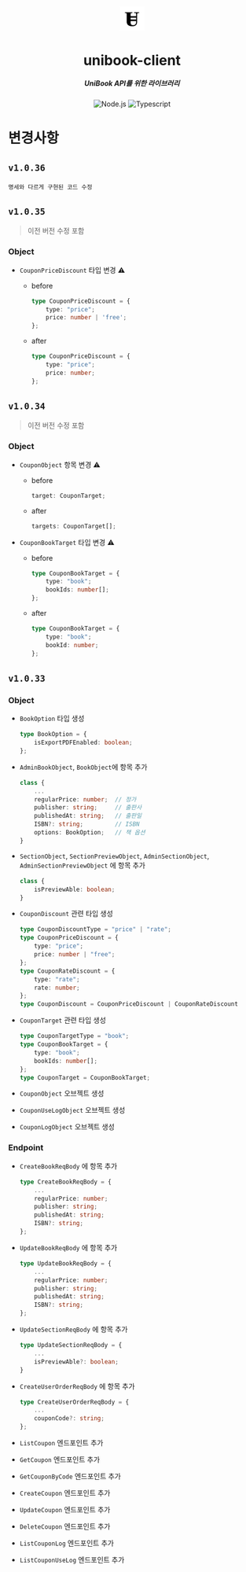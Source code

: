 <p align="center">
  <img src="./assets/logo.png" width="10%" alt="Unibook" />
</p>
<h1 align="center">unibook-client</h1>
<h5 align="center">UniBook API를 위한 라이브러리</h5>
<p align="center">
  <img alt="Node.js" src="https://img.shields.io/npm/v/unibook-client"/>
  <img alt="Typescript" src="https://img.shields.io/badge/Language-Typescript-blue?logo=typescript"/>
</p>

# 변경사항

## `v1.0.36`

    명세와 다르게 구현된 코드 수정

## `v1.0.35`

> 이전 버전 수정 포함

### Object

* `CouponPriceDiscount` 타입 변경 ⚠️

  * before

    ```typescript
    type CouponPriceDiscount = {
        type: "price";
        price: number | 'free';
    };
    ```

  * after

    ```typescript
    type CouponPriceDiscount = {
        type: "price";
        price: number;
    };
    ```

## `v1.0.34`

> 이전 버전 수정 포함

### Object

* `CouponObject` 항목 변경 ⚠️

  * before

    ```typescript
    target: CouponTarget;
    ```

  * after

    ```typescript
    targets: CouponTarget[];
    ```

* `CouponBookTarget` 타입 변경 ⚠️

  * before

    ```typescript
    type CouponBookTarget = {
        type: "book";
        bookIds: number[];
    };
    ```

  * after

    ```typescript
    type CouponBookTarget = {
        type: "book";
        bookId: number;
    };
    ```

## `v1.0.33`

### Object

* `BookOption` 타입 생성

    ```typescript
    type BookOption = {
        isExportPDFEnabled: boolean;
    };
    ```

* `AdminBookObject`, `BookObject`에 항목 추가

    ```typescript
    class {
        ...
        regularPrice: number;  // 정가
        publisher: string;     // 출판사
        publishedAt: string;   // 출판일
        ISBN?: string;         // ISBN
        options: BookOption;   // 책 옵션
    }
    ```

* `SectionObject`, `SectionPreviewObject`, `AdminSectionObject`, `AdminSectionPreviewObject` 에 항목 추가

    ```typescript
    class {
        isPreviewAble: boolean;   
    }
    ```

* `CouponDiscount` 관련 타입 생성

    ```typescript
    type CouponDiscountType = "price" | "rate";
    type CouponPriceDiscount = {
        type: "price";
        price: number | "free";
    };
    type CouponRateDiscount = {
        type: "rate";
        rate: number;
    };
    type CouponDiscount = CouponPriceDiscount | CouponRateDiscount
    ```

* `CouponTarget` 관련 타입 생성

    ```typescript
    type CouponTargetType = "book";
    type CouponBookTarget = {
        type: "book";
        bookIds: number[];
    };
    type CouponTarget = CouponBookTarget;
    ```

* `CouponObject` 오브젝트 생성
* `CouponUseLogObject` 오브젝트 생성
* `CouponLogObject` 오브젝트 생성

### Endpoint

* `CreateBookReqBody` 에 항목 추가

    ```typescript
    type CreateBookReqBody = {
        ...
        regularPrice: number;
        publisher: string;
        publishedAt: string;
        ISBN?: string;
    };
    ```

* `UpdateBookReqBody` 에 항목 추가

    ```typescript
    type UpdateBookReqBody = {
        ...
        regularPrice: number;
        publisher: string;
        publishedAt: string;
        ISBN?: string;
    };
    ```

* `UpdateSectionReqBody` 에 항목 추가

    ```typescript
    type UpdateSectionReqBody = {
        ...
        isPreviewAble?: boolean;
    }
    ```

* `CreateUserOrderReqBody` 에 항목 추가

    ```typescript
    type CreateUserOrderReqBody = {
        ...
        couponCode?: string;
    };
    ```

* `ListCoupon` 엔드포인트 추가
* `GetCoupon` 엔드포인트 추가
* `GetCouponByCode` 엔드포인트 추가
* `CreateCoupon` 엔드포인트 추가
* `UpdateCoupon` 엔드포인트 추가
* `DeleteCoupon` 엔드포인트 추가
* `ListCouponLog` 엔드포인트 추가
* `ListCouponUseLog` 엔드포인트 추가
